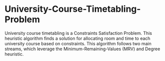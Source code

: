 # University-Course-Timetabling-Problem
University course timetabling is a Constraints Satisfaction Problem. 
This heuristic algorithm finds a solution for allocating room and time to each university course based on constraints. 
This algorithm follows two main streams, which leverage the Minimum-Remaining-Values (MRV) and Degree heuristic.
